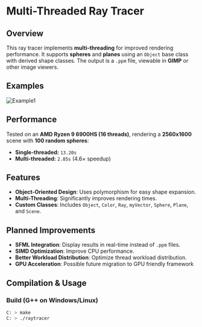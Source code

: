 # Multi-Threaded Ray Tracer

## Overview
This ray tracer implements **multi-threading** for improved rendering performance. It supports **spheres** and **planes** using an `Object` base class with derived shape classes. The output is a `.ppm` file, viewable in **GIMP** or other image viewers.

## Examples

![Example1](output/100_SPHERE_2560x1600.png)

## Performance
Tested on an **AMD Ryzen 9 6900HS (16 threads)**, rendering a **2560x1600** scene with **100 random spheres**:

- **Single-threaded:** `13.20s`
- **Multi-threaded:** `2.85s` (4.6× speedup)

## Features
- **Object-Oriented Design**: Uses polymorphism for easy shape expansion.
- **Multi-Threading**: Significantly improves rendering times.
- **Custom Classes**: Includes `Object`, `Color`, `Ray`, `myVector`, `Sphere`, `Plane`, and `Scene`.

## Planned Improvements
- **SFML Integration**: Display results in real-time instead of `.ppm` files.
- **SIMD Optimization**: Improve CPU performance.
- **Better Workload Distribution**: Optimize thread workload distribution.
- **GPU Acceleration**: Possible future migration to GPU friendly framework

## Compilation & Usage
### Build (G++ on Windows/Linux)
```sh
C: > make
C: > ./raytracer

